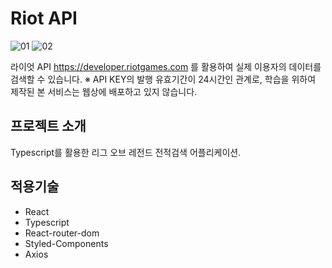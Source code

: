 # Riot API

![01](https://user-images.githubusercontent.com/68801887/207211999-97dd83f8-9e04-45df-83f1-1dee1b2005bd.png)
![02](https://user-images.githubusercontent.com/68801887/207212012-c6182148-7ca0-4996-80d7-9f9c24461694.png)

라이엇 API https://developer.riotgames.com 를 활용하여 실제 이용자의 데이터를 검색할 수 있습니다.
※ API KEY의 발행 유효기간이 24시간인 관계로, 학습을 위하여 제작된 본 서비스는 웹상에 배포하고 있지 않습니다.

## 프로젝트 소개
Typescript를 활용한 리그 오브 레전드 전적검색 어플리케이션.

## 적용기술
- React
- Typescript
- React-router-dom
- Styled-Components
- Axios
